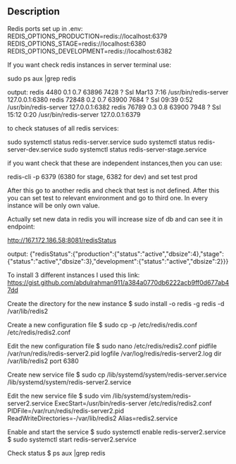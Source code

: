 ## Description

Redis ports set up in .env:
REDIS_OPTIONS_PRODUCTION=redis://localhost:6379
REDIS_OPTIONS_STAGE=redis://localhost:6380
REDIS_OPTIONS_DEVELOPMENT=redis://localhost:6382

If you want check redis instances in server terminal use:

sudo ps aux |grep redis

output:
redis 4480 0.1 0.7 63896 7428 ? Ssl Mar13 7:16 /usr/bin/redis-server 127.0.0.1:6380
redis 72848 0.2 0.7 63900 7684 ? Ssl 09:39 0:52 /usr/bin/redis-server 127.0.0.1:6382
redis 76789 0.3 0.8 63900 7948 ? Ssl 15:12 0:20 /usr/bin/redis-server 127.0.0.1:6379

to check statuses of all redis services:

sudo systemctl status redis-server.service
sudo systemctl status redis-server-dev.service
sudo systemctl status redis-server-stage.service

if you want check that these are independent instances,then you can use:

redis-cli -p 6379 (6380 for stage, 6382 for dev)
and set test prod

After this go to another redis and check that test is not defined. After this you can set test to relevant environment and go to third one. In every instance will be only own value.

Actually set new data in redis you will increase size of db and can see it in endpoint:

http://167.172.186.58:8081/redisStatus

output:
{"redisStatus":{"production":{"status":"active","dbsize":4},"stage":{"status":"active","dbsize":3},"development":{"status":"active","dbsize":2}}}

To install 3 different instances I used this link:
https://gist.github.com/abdulrahman911/a384a0770db6222acb9ff0d677ab47dd

Create the directory for the new instance
$ sudo install -o redis -g redis -d /var/lib/redis2

Create a new configuration file
$ sudo cp -p /etc/redis/redis.conf /etc/redis/redis2.conf

Edit the new configuration file
$ sudo nano /etc/redis/redis2.conf
pidfile /var/run/redis/redis-server2.pid
logfile /var/log/redis/redis-server2.log
dir /var/lib/redis2
port 6380

Create new service file
$ sudo cp /lib/systemd/system/redis-server.service /lib/systemd/system/redis-server2.service

Edit the new service file
$ sudo vim /lib/systemd/system/redis-server2.service
ExecStart=/usr/bin/redis-server /etc/redis/redis2.conf
PIDFile=/var/run/redis/redis-server2.pid
ReadWriteDirectories=-/var/lib/redis2
Alias=redis2.service

Enable and start the service
$ sudo systemctl enable redis-server2.service
$ sudo systemctl start redis-server2.service

Check status
$ ps aux |grep redis
